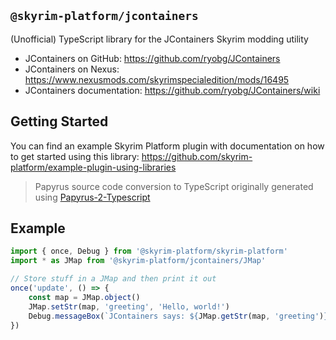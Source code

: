 ## `@skyrim-platform/jcontainers`

(Unofficial) TypeScript library for the JContainers Skyrim modding utility

- JContainers on GitHub: https://github.com/ryobg/JContainers
- JContainers on Nexus: https://www.nexusmods.com/skyrimspecialedition/mods/16495
- JContainers documentation: https://github.com/ryobg/JContainers/wiki

## Getting Started

You can find an example Skyrim Platform plugin with documentation on how to get started using this library: https://github.com/skyrim-platform/example-plugin-using-libraries

> Papyrus source code conversion to TypeScript originally generated using [Papyrus-2-Typescript](https://github.com/CarlosLeyvaAyala/Papyrus-2-Typescript)

## Example

```ts
import { once, Debug } from '@skyrim-platform/skyrim-platform'
import * as JMap from '@skyrim-platform/jcontainers/JMap'

// Store stuff in a JMap and then print it out
once('update', () => {
    const map = JMap.object()
    JMap.setStr(map, 'greeting', 'Hello, world!')
    Debug.messageBox(`JContainers says: ${JMap.getStr(map, 'greeting')}`)
})
```
